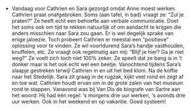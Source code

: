 - Vandaag voor Cathrien en Sara gezorgd omdat Anne moest werken. Cathrien praat onafgebroken. Soms (aan tafel, in bad) vraagt ze: “Zul je praten?” Ze heeft echt een behoefte aan verbale communicatie. Doet het soms ook om tijd te rekken natuurlijk of om aandacht te krijgen die anders misschien naar Sara zou gaan. Er is wel degelijk sprake van enige jaloezie. Toch probeert Cathrien er meestal een “positieve” oplossing voor te vinden. Ze wil voortdurend Sara’s handje vasthouden, knuffelen, etc. Ze vraagt ook regelmatig aan mij: “Blijf je hier? Ga je niet weg?” Ze voelt zich toch niet 100% zeker. Ze speelt dat ze bang is in ‘t donker maar is het ook echt wel een beetje. Vanochtend tijdens Sara’s slaapje gestreken terwijl Cathrien in en uit het bed klom. Na de koffie naar het Stedelijk. Sara zit graag in de rugzak, kijkt veel rond en zegt af en toe wat. Cathrien houdt ervan om in de grote zalen van het museum rond te stappen.
  Vanavond was bij Van Dis de biografe van Sartre aan het woord: Hij had één regel: ‘s morgens drie uur werken, ‘s avonds drie uur werken. Ook in het weekend en op vakantie. Goed systeem!